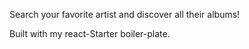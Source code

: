 Search your favorite artist and discover all their albums!

Built with my react-Starter boiler-plate.